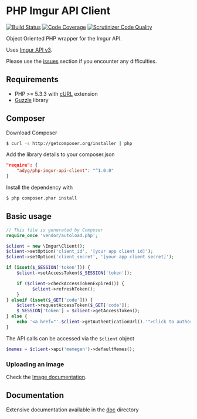 # PHP Imgur API Client

[![Build Status](https://travis-ci.org/Adyg/php-imgur-api-client.svg?branch=master)](https://travis-ci.org/Adyg/php-imgur-api-client)
[![Code Coverage](https://scrutinizer-ci.com/g/Adyg/php-imgur-api-client/badges/coverage.png?b=master)](https://scrutinizer-ci.com/g/Adyg/php-imgur-api-client/?branch=master)
[![Scrutinizer Code Quality](https://scrutinizer-ci.com/g/Adyg/php-imgur-api-client/badges/quality-score.png?b=master)](https://scrutinizer-ci.com/g/Adyg/php-imgur-api-client/?branch=master)

Object Oriented PHP wrapper for the Imgur API.

Uses [Imgur API v3](https://api.imgur.com/).

Please use the [issues](https://github.com/Adyg/php-imgur-api-client/issues) section if you encounter any difficulties.

## Requirements

* PHP >= 5.3.3 with [cURL](http://php.net/manual/en/book.curl.php) extension
* [Guzzle](https://github.com/guzzle/guzzle) library

## Composer

Download Composer

```bash
$ curl -s http://getcomposer.org/installer | php
```

Add the library details to your composer.json

```json
"require": {
    "adyg/php-imgur-api-client": "^1.0.0"
}
```

Install the dependency with

```bash
$ php composer.phar install
```

## Basic usage

```php
// This file is generated by Composer
require_once 'vendor/autoload.php';

$client = new \Imgur\Client();
$client->setOption('client_id', '[your app client id]');
$client->setOption('client_secret', '[your app client secret]');

if (isset($_SESSION['token'])) {
    $client->setAccessToken($_SESSION['token']);

    if ($client->checkAccessTokenExpired()) {
          $client->refreshToken();
    }
} elseif (isset($_GET['code'])) {
    $client->requestAccessToken($_GET['code']);
    $_SESSION['token'] = $client->getAccessToken();
} else {
    echo '<a href="'.$client->getAuthenticationUrl().'">Click to authorize</a>';
}
```
The API calls can be accessed via the `$client` object

```php
$memes = $client->api('memegen')->defaultMemes();
```

### Uploading an image

Check the [Image documentation](https://github.com/Adyg/php-imgur-api-client/blob/master/doc/Image.md).

## Documentation

Extensive documentation available in the [doc](https://github.com/Adyg/php-imgur-api-client/blob/master/doc/index.md) directory
